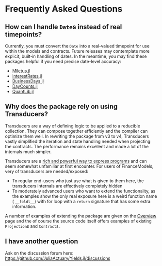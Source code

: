 # Frequently Asked Questions

## How can I handle `Date`s instead of real timepoints?

Currently, you must convert the `Date` into a real-valued timepoint for use within the models and contracts. Future releases may contemplate more explicit, built-in handling of dates. In the meantime, you may find these packages helpful if you need precise date-level accuracy:

- [Miletus.jl](https://github.com/JuliaComputing/Miletus.jl)
- [InterestRates.jl](https://github.com/felipenoris/InterestRates.jl)
- [BusinessDays.jl](https://github.com/JuliaFinance/BusinessDays.jl)
- [DayCounts.jl](https://github.com/JuliaFinance/DayCounts.jl)
- [QuantLib.jl](https://github.com/pazzo83/QuantLib.jl)

## Why does the package rely on using Transducers?

Transducers are a way of defining logic to be applied to a reducible collection. They can compose together efficiently and the compiler can optimize them well. In rewriting the package from v3 to v4, Transducers vastly simplified the iteration and state handling needed when projecting the contracts. The performance remains excellent and made a lot of the internals much simpler.

Transducers are a [rich and powerful way to express programs](https://www.youtube.com/watch?v=6mTbuzafcII) and can seem somewhat unfamiliar at first encounter. For users of FinanceModels, very of transducers are needed/exposed:

- To regular end-users who just use what is given to them here, the transducers internals are effectively completely hidden
- To moderately advanced users who want to extend the functionality, as the examples show the only real exposure here is a weird function name ( `__foldl__`) with for loop with a `return` signature that has some extra information.

A number of examples of extending the package are given on the [Overview](/overview) page and the of course the source code itself offers examples of existing `Projection`s and `Contract`s.


## I have another question

Ask on the discussion forum here: https://github.com/JuliaActuary/Yields.jl/discussions

